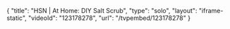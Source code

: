 {
    "title": "HSN | At Home: DIY Salt Scrub",
    "type": "solo",
    "layout": "iframe-static",
    "videoId": "123178278",
    "url": "\/tvpembed\/123178278"
}